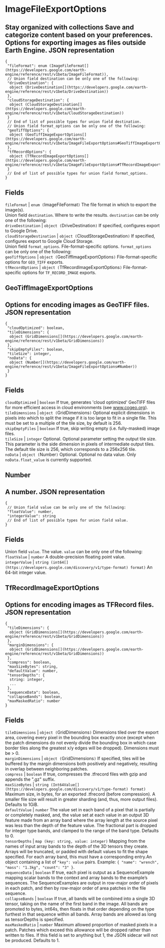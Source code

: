  
#  ImageFileExportOptions 
Stay organized with collections  Save and categorize content based on your preferences. 
Options for exporting images as files outside Earth Engine.
JSON representation  
---  
```
{
 "fileFormat": enum (ImageFileFormat[](https://developers.google.com/earth-engine/reference/rest/v1beta/ImageFileFormat)),
 // Union field destination can be only one of the following:
 "driveDestination": {
  object (DriveDestination[](https://developers.google.com/earth-engine/reference/rest/v1beta/DriveDestination))
 },
 "cloudStorageDestination": {
  object (CloudStorageDestination[](https://developers.google.com/earth-engine/reference/rest/v1beta/CloudStorageDestination))
 }
 // End of list of possible types for union field destination.
 // Union field format_options can be only one of the following:
 "geoTiffOptions": {
  object (GeoTiffImageExportOptions[](https://developers.google.com/earth-engine/reference/rest/v1beta/ImageFileExportOptions#GeoTiffImageExportOptions))
 },
 "tfRecordOptions": {
  object (TfRecordImageExportOptions[](https://developers.google.com/earth-engine/reference/rest/v1beta/ImageFileExportOptions#TfRecordImageExportOptions))
 }
 // End of list of possible types for union field format_options.
}
```
  
Fields  
---  
`fileFormat` |  `enum (`ImageFileFormat[](https://developers.google.com/earth-engine/reference/rest/v1beta/ImageFileFormat)`)` The file format in which to export the image(s).  
Union field `destination`. Where to write the results. `destination` can be only one of the following:  
`driveDestination` |  `object (`DriveDestination[](https://developers.google.com/earth-engine/reference/rest/v1beta/DriveDestination)`)` If specified, configures export to Google Drive.  
`cloudStorageDestination` |  `object (`CloudStorageDestination[](https://developers.google.com/earth-engine/reference/rest/v1beta/CloudStorageDestination)`)` If specified, configures export to Google Cloud Storage.  
Union field `format_options`. File-format-specific options. `format_options` can be only one of the following:  
`geoTiffOptions` |  `object (`GeoTiffImageExportOptions[](https://developers.google.com/earth-engine/reference/rest/v1beta/ImageFileExportOptions#GeoTiffImageExportOptions)`)` File-format-specific options for `GEO_TIFF` exports.  
`tfRecordOptions` |  `object (`TfRecordImageExportOptions[](https://developers.google.com/earth-engine/reference/rest/v1beta/ImageFileExportOptions#TfRecordImageExportOptions)`)` File-format-specific options for `TF_RECORD_IMAGE` exports.  
## GeoTiffImageExportOptions
Options for encoding images as GeoTIFF files.
JSON representation  
---  
```
{
 "cloudOptimized": boolean,
 "tileDimensions": {
  object (GridDimensions[](https://developers.google.com/earth-engine/reference/rest/v1beta/GridDimensions))
 },
 "skipEmptyFiles": boolean,
 "tileSize": integer,
 "noData": {
  object (Number[](https://developers.google.com/earth-engine/reference/rest/v1beta/ImageFileExportOptions#Number))
 }
}
```
  
Fields  
---  
`cloudOptimized` |  `boolean` If true, generates 'cloud optimized' GeoTIFF files for more efficient access in cloud environments (see www.cogeo.org).  
`tileDimensions` |  `object (`GridDimensions[](https://developers.google.com/earth-engine/reference/rest/v1beta/GridDimensions)`)` Optional explicit dimensions in pixels into which to split the image if it is too large to fit in a single file. This must be set to a multiple of the tile size, by default is 256.  
`skipEmptyFiles` |  `boolean` If true, skip writing empty (i.e. fully-masked) image files.  
`tileSize` |  `integer` Optional. Optional parameter setting the output tile size. This parameter is the side dimension in pixels of intermediate output tiles. The default tile size is 256, which corresponds to a 256x256 tile.  
`noData` |  `object (`Number[](https://developers.google.com/earth-engine/reference/rest/v1beta/ImageFileExportOptions#Number)`)` Optional. Optional no data value. Only `noData.float_value` is currently supported.  
## Number
A number.
JSON representation  
---  
```
{
 // Union field value can be only one of the following:
 "floatValue": number,
 "integerValue": string
 // End of list of possible types for union field value.
}
```
  
Fields  
---  
Union field `value`. The value. `value` can be only one of the following:  
`floatValue` |  `number` A double-precision floating point value.  
`integerValue` |  `string (int64[](https://developers.google.com/discovery/v1/type-format) format)` An 64-bit integer value.  
## TfRecordImageExportOptions
Options for encoding images as TFRecord files.
JSON representation  
---  
```
{
 "tileDimensions": {
  object (GridDimensions[](https://developers.google.com/earth-engine/reference/rest/v1beta/GridDimensions))
 },
 "marginDimensions": {
  object (GridDimensions[](https://developers.google.com/earth-engine/reference/rest/v1beta/GridDimensions))
 },
 "compress": boolean,
 "maxSizeBytes": string,
 "defaultValue": number,
 "tensorDepths": {
  string: integer,
  ...
 },
 "sequenceData": boolean,
 "collapseBands": boolean,
 "maxMaskedRatio": number
}
```
  
Fields  
---  
`tileDimensions` |  `object (`GridDimensions[](https://developers.google.com/earth-engine/reference/rest/v1beta/GridDimensions)`)` Dimensions tiled over the export area, covering every pixel in the bounding box exactly once (except when the patch dimensions do not evenly divide the bounding box in which case border tiles along the greatest x/y edges will be dropped). Dimensions must be > 0.  
`marginDimensions` |  `object (`GridDimensions[](https://developers.google.com/earth-engine/reference/rest/v1beta/GridDimensions)`)` If specified, tiles will be buffered by the margin dimensions both positively and negatively, resulting in overlap between neighboring patches.  
`compress` |  `boolean` If true, compresses the .tfrecord files with gzip and appends the ".gz" suffix.  
`maxSizeBytes` |  `string (Int64Value[](https://developers.google.com/discovery/v1/type-format) format)` Maximum size, in bytes, for an exported .tfrecord (before compression). A smaller file size will result in greater sharding (and, thus, more output files). Defaults to 1GiB.  
`defaultValue` |  `number` The value set in each band of a pixel that is partially or completely masked, and, the value set at each value in an output 3D feature made from an array band where the array length at the source pixel was less than the depth of the feature value. The fractional part is dropped for integer type bands, and clamped to the range of the band type. Defaults to 0.  
`tensorDepths` |  `map (key: string, value: integer)` Mapping from the names of input array bands to the depth of the 3D tensors they create. Arrays will be truncated, or padded with default values to fit the shape specified. For each array band, this must have a corresponding entry.An object containing a list of `"key": value` pairs. Example: `{ "name": "wrench", "mass": "1.3kg", "count": "3" }`.  
`sequenceData` |  `boolean` If true, each pixel is output as a SequenceExample mapping scalar bands to the context and array bands to the example’s sequences. The SequenceExamples are output in row-major order of pixels in each patch, and then by row-major order of area patches in the file sequence.  
`collapseBands` |  `boolean` If true, all bands will be combined into a single 3D tensor, taking on the name of the first band in the image. All bands are promoted to bytes, int64s, then floats in that order depending on the type furthest in that sequence within all bands. Array bands are allowed as long as tensorDepths is specified.  
`maxMaskedRatio` |  `number` Maximum allowed proportion of masked pixels in a patch. Patches which exceed this allowance will be dropped rather than written to files. If this field is set to anything but 1, the JSON sidecar will not be produced. Defaults to 1.  
